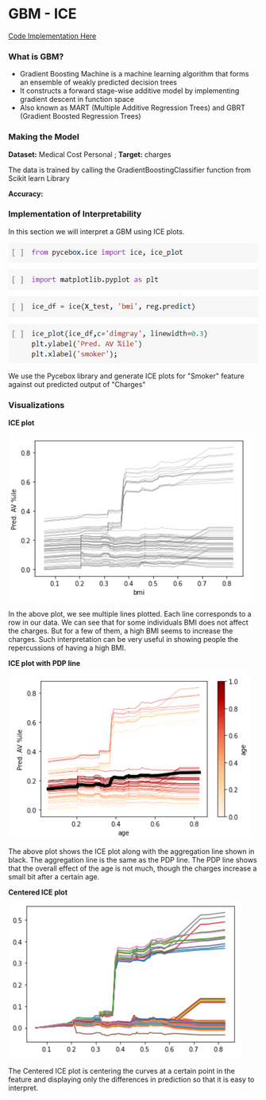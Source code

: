 # GBM - ICE

[Code Implementation Here](https://colab.research.google.com/drive/1hIEPr60uUd0wZjjJcR4ZH5l5DZPmQ1T0?usp=sharing)

### What is GBM?

* Gradient Boosting Machine is a machine learning algorithm that forms an ensemble of weakly predicted decision trees
* It constructs a forward stage-wise additive model by implementing gradient descent in function space
* Also known as MART \(Multiple Additive Regression Trees\) and GBRT \(Gradient Boosted Regression Trees\)

### Making the Model

**Dataset:** Medical Cost Personal  ; **Target:** charges

The data is trained by calling the GradientBoostingClassifier function from Scikit learn Library

**Accuracy:** 

### **Implementation of Interpretability**

In this section we will interpret a GBM using ICE plots.

![](../.gitbook/assets/image%20%2872%29.png)



We use the Pycebox library and generate ICE plots for "Smoker" feature against out predicted output of "Charges"

### Visualizations

**ICE plot**

![](../.gitbook/assets/image%20%28125%29.png)

In the above plot, we see multiple lines plotted. Each line corresponds to a row in our data. We can see that for some individuals BMI does not affect the charges. But for a few of them, a high BMI seems to increase the charges. Such interpretation can be very useful in showing people the repercussions of having a high BMI.

**ICE plot with PDP line**

![](../.gitbook/assets/image%20%28127%29.png)

The above plot shows the ICE plot along with the aggregation line shown in black. The aggregation line is the same as the PDP line. The PDP line shows that the overall effect of the age is not much, though the charges increase a small bit after a certain age.  

**Centered ICE plot**

![](../.gitbook/assets/image%20%28124%29.png)

The Centered ICE plot is centering the curves at a certain point in the feature and displaying only the differences in prediction so that it is easy to interpret.

